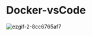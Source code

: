 # Docker-vsCode
![ezgif-2-8cc6765af7](https://user-images.githubusercontent.com/76462811/157363162-84141dfd-2b57-4476-a9e9-984777f5fab5.gif)
